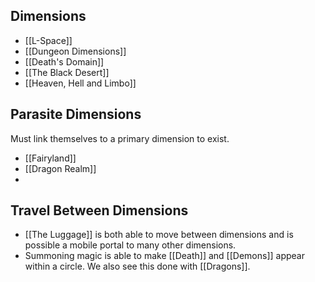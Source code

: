 ## Dimensions
* [[L-Space]]
* [[Dungeon Dimensions]]
* [[Death's Domain]]
* [[The Black Desert]]
* [[Heaven, Hell and Limbo]]
## Parasite Dimensions
Must link themselves to a primary dimension to exist.
* [[Fairyland]]
* [[Dragon Realm]]
* 
## Travel Between Dimensions
* [[The Luggage]] is both able to move between dimensions and is possible a mobile portal to many other dimensions.
* Summoning magic is able to make [[Death]] and [[Demons]] appear within a circle. We also see this done with [[Dragons]].